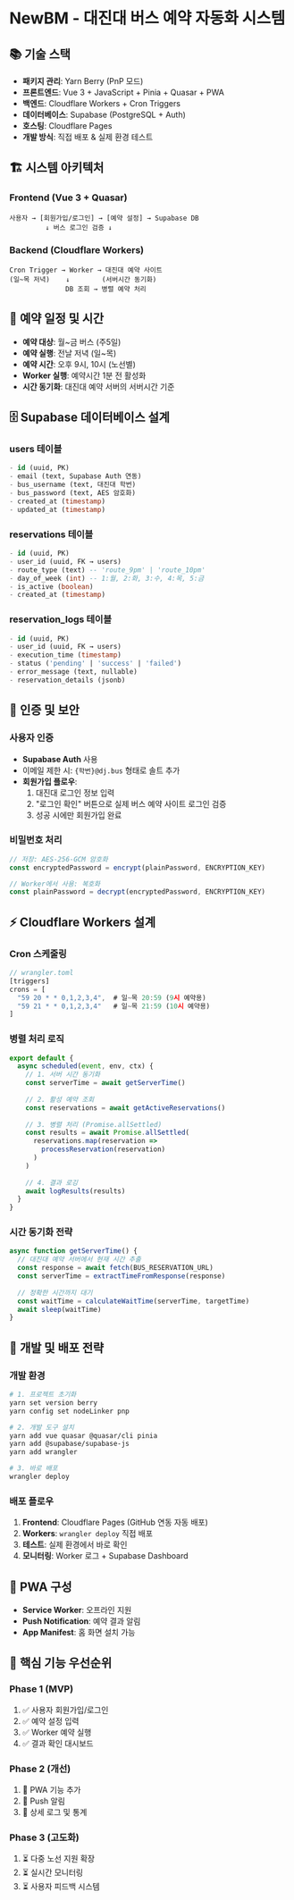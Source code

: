 # NewBM - 대진대 버스 예약 자동화 시스템

## 📚 기술 스택
- **패키지 관리**: Yarn Berry (PnP 모드)
- **프론트엔드**: Vue 3 + JavaScript + Pinia + Quasar + PWA
- **백엔드**: Cloudflare Workers + Cron Triggers
- **데이터베이스**: Supabase (PostgreSQL + Auth)
- **호스팅**: Cloudflare Pages
- **개발 방식**: 직접 배포 & 실제 환경 테스트

## 🏗 시스템 아키텍처

### Frontend (Vue 3 + Quasar)
```
사용자 → [회원가입/로그인] → [예약 설정] → Supabase DB
         ↓ 버스 로그인 검증 ↓
```

### Backend (Cloudflare Workers)
```
Cron Trigger → Worker → 대진대 예약 사이트
(일~목 저녁)    ↓        (서버시간 동기화)
              DB 조회 → 병렬 예약 처리
```

## 📅 예약 일정 및 시간
- **예약 대상**: 월~금 버스 (주5일)
- **예약 실행**: 전날 저녁 (일~목)
- **예약 시간**: 오후 9시, 10시 (노선별)
- **Worker 실행**: 예약시간 1분 전 활성화
- **시간 동기화**: 대진대 예약 서버의 서버시간 기준

## 🗄 Supabase 데이터베이스 설계

### users 테이블
```sql
- id (uuid, PK)
- email (text, Supabase Auth 연동)
- bus_username (text, 대진대 학번)
- bus_password (text, AES 암호화)
- created_at (timestamp)
- updated_at (timestamp)
```

### reservations 테이블
```sql
- id (uuid, PK) 
- user_id (uuid, FK → users)
- route_type (text) -- 'route_9pm' | 'route_10pm'
- day_of_week (int) -- 1:월, 2:화, 3:수, 4:목, 5:금
- is_active (boolean)
- created_at (timestamp)
```

### reservation_logs 테이블
```sql
- id (uuid, PK)
- user_id (uuid, FK → users)
- execution_time (timestamp)
- status ('pending' | 'success' | 'failed')
- error_message (text, nullable)
- reservation_details (jsonb)
```

## 🔐 인증 및 보안

### 사용자 인증
- **Supabase Auth** 사용
- 이메일 제한 시: `{학번}@dj.bus` 형태로 솔트 추가
- **회원가입 플로우**:
  1. 대진대 로그인 정보 입력
  2. "로그인 확인" 버튼으로 실제 버스 예약 사이트 로그인 검증
  3. 성공 시에만 회원가입 완료

### 비밀번호 처리
```javascript
// 저장: AES-256-GCM 암호화
const encryptedPassword = encrypt(plainPassword, ENCRYPTION_KEY)

// Worker에서 사용: 복호화
const plainPassword = decrypt(encryptedPassword, ENCRYPTION_KEY)
```

## ⚡ Cloudflare Workers 설계

### Cron 스케줄링
```javascript
// wrangler.toml
[triggers]
crons = [
  "59 20 * * 0,1,2,3,4",  # 일~목 20:59 (9시 예약용)
  "59 21 * * 0,1,2,3,4"   # 일~목 21:59 (10시 예약용)
]
```

### 병렬 처리 로직
```javascript
export default {
  async scheduled(event, env, ctx) {
    // 1. 서버 시간 동기화
    const serverTime = await getServerTime()
    
    // 2. 활성 예약 조회
    const reservations = await getActiveReservations()
    
    // 3. 병렬 처리 (Promise.allSettled)
    const results = await Promise.allSettled(
      reservations.map(reservation => 
        processReservation(reservation)
      )
    )
    
    // 4. 결과 로깅
    await logResults(results)
  }
}
```

### 시간 동기화 전략
```javascript
async function getServerTime() {
  // 대진대 예약 서버에서 현재 시간 추출
  const response = await fetch(BUS_RESERVATION_URL)
  const serverTime = extractTimeFromResponse(response)
  
  // 정확한 시간까지 대기
  const waitTime = calculateWaitTime(serverTime, targetTime)
  await sleep(waitTime)
}
```

## 🚀 개발 및 배포 전략

### 개발 환경
```bash
# 1. 프로젝트 초기화
yarn set version berry
yarn config set nodeLinker pnp

# 2. 개발 도구 설치
yarn add vue quasar @quasar/cli pinia
yarn add @supabase/supabase-js
yarn add wrangler

# 3. 바로 배포
wrangler deploy
```

### 배포 플로우
1. **Frontend**: Cloudflare Pages (GitHub 연동 자동 배포)
2. **Workers**: `wrangler deploy` 직접 배포
3. **테스트**: 실제 환경에서 바로 확인
4. **모니터링**: Worker 로그 + Supabase Dashboard

## 📱 PWA 구성
- **Service Worker**: 오프라인 지원
- **Push Notification**: 예약 결과 알림
- **App Manifest**: 홈 화면 설치 가능

## 🎯 핵심 기능 우선순위

### Phase 1 (MVP)
1. ✅ 사용자 회원가입/로그인
2. ✅ 예약 설정 입력
3. ✅ Worker 예약 실행
4. ✅ 결과 확인 대시보드

### Phase 2 (개선)
1. 🔄 PWA 기능 추가
2. 🔄 Push 알림
3. 🔄 상세 로그 및 통계

### Phase 3 (고도화)
1. ⏳ 다중 노선 지원 확장
2. ⏳ 실시간 모니터링
3. ⏳ 사용자 피드백 시스템